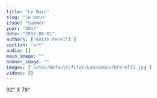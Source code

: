 ```yaml
---
title: "Le Bain"
slug: "le-bain"
issue: "Summer"
year: "2017"
date: "2017-06-01"
authors: ['Keith Perelli']
section: "art"
audio: []
main_image: ""
banner_image: ""
images: ['sites/default/files/LeBain92x78Perelli.jpg']
videos: []
---
```

92” X 78”

